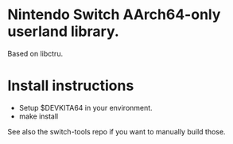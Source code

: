 # Nintendo Switch AArch64-only userland library.
Based on libctru.

# Install instructions
* Setup $DEVKITA64 in your environment.
* make install

See also the switch-tools repo if you want to manually build those.
